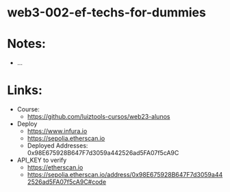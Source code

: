 # web3-002-ef-techs-for-dummies

# Notes:

-   ...

# Links:

-   Course:
    -   https://github.com/luiztools-cursos/web23-alunos
-   Deploy
    -   https://www.infura.io
    -   https://sepolia.etherscan.io
    -   Deployed Addresses: 0x98E675928B647F7d3059a442526ad5FA07f5cA9C
-   API_KEY to verify
    -   https://etherscan.io
    -   https://sepolia.etherscan.io/address/0x98E675928B647F7d3059a442526ad5FA07f5cA9C#code
